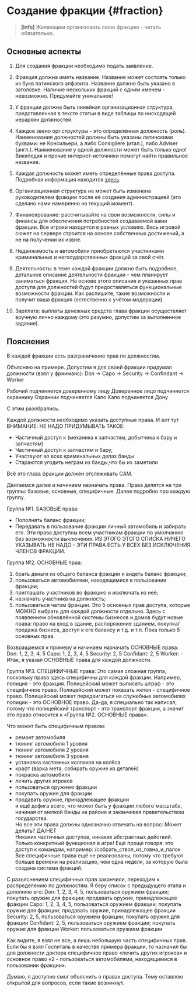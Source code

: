 # Создание фракции {#fraction}

> **[info]** Желающим организовать свою фракцию - читать обязательно.

## Основные аспекты

1. Для создания фракции необходимо подать заявление.

1. Фракция должна иметь название. Название может состоять только из букв латинского алфавита. Название должно быть указано в заголовке. Наличие нескольких фракций с одним именем - невозможно. Придумайте уникальное!

2. У фракции должна быть линейная организационная структура, представленная в тексте статьи в виде таблицы по нисходящей иерархии должностей.

3. Каждое звено орг.структуры - это определённая должность (роль). Наименования должностей должны быть указаны латинскими буквами: не Консильери, а либо Consigliere (итал.), либо Adviser (англ.). Наименование у одной должности может быть только одно! Википедия и прочие интернет-источники помогут найти правильное название.

4. Каждая должность может иметь определённые права доступа. Подробная информация находится [здесь](/dopinfo/createfraction.md).

5. Организационная структура не может быть изменена руководителем фракции после её создания администрацией (это сделано нами намеренно на текущий момент).

6. Финансирование: рассчитывайте на свои возможности, силы и финансы для обеспечения потребностей создаваемой вами фракции. Все игроки находятся в равных условиях. Весь игровой сюжет на сервере строится на основе собственных достижений, а не на получении их извне.

7. Недвижимость и автомобили приобретаются участниками криминальных и негосударственных фракций за свой счёт. <!-- Отдельно по хотродам - это переделанные автомобили, а значит у вас во владении должны быть оригиналы, которые в процессе своей деятельности вы превращаете в хотроды. -->

8. Деятельность: в теме каждой фракции должно быть подробное, детальное описание деятельности фракции - чем планирует заниматься фракция. На основе этого описания и указанных прав доступа для должностей будут предоставляться функциональные возможности фракции. Как распишите, такие возможности и получит ваша фракция (естественно с учётом модерации).

9. Зарплата: выплаты денежных средств глава фракции осуществляет вручную лично каждому (это разумно, допустим за выполненное задание).

## Пояснения

В каждой фракции есть разграничение прав по должностям.

Объясняю на примере. Допустим я для своей фракции придумал должности (взял у фрииманс): Don -> Capo -> Security -> Confindant -> Worker

Рабочий подчиняется доверенному лицу
Доверенное лицо подчиняется охраннику
Охранник подчиняется Капо
Капо подчиняется Дону

С этим разобрались.

Каждой должности необходимо указать доступные права. И вот тут ВНИМАНИЕ:
НЕ НАДО ПРИДУМЫВАТЬ ТАКОЕ:
- Частичный доступ к (механика к запчастям, добытчика к бару и запчастям)
- Частичный доступ к запчастям и бару,
- Участвуют во всех криминальных делах банды
- Стараются угодить неграм из банды,что бы их заметили

Всё это глава фракции должен отслеживать САМ.

Двигаемся далее и начинаем назначать права.
Права делятся на три группы: базовые, основные, специфичные. Далее подробно про каждую группу.

Группа №1. БАЗОВЫЕ права:
- Пополнять баланс фракции;
- Передавать в пользование фракции личный автомобиль и забирать его.
Эти права доступны всем участникам фракции по умолчанию без возможности выключения. ИЗ ЭТОГО ЭТОГО СПИСКА НИЧЕГО УКАЗЫВАТЬ НЕ НАДО - ЭТИ ПРАВА ЕСТЬ У ВСЕХ БЕЗ ИСКЛЮЧЕНИЯ ЧЛЕНОВ ФРАКЦИИ.

Группа №2. ОСНОВНЫЕ праа:
1. брать деньги из общего баланса фракции и видеть баланс фракции;
2. пользоваться автомобилями, находящимися в пользовании фракции;
3. приглашать участников во фракцию и исключать из неё;
4. назначать участника на должность;
5. пользоваться чатом фракции.
Это 5 основных прав доступа, которые МОЖНО выбрать для каждой должности отдельно.
Здесь с появлением обновлённой системы бизнесов и домов будут новые права: право на вход в здание, распоряжение зданием, покупка/продажа бизнеса, доступ к его балансу и т.д. и т.п.
Пока только 5 основных прав.

Возвращаемся к примеру и начинаем назначать ОСНОВНЫЕ права:
Don: 1, 2, 3, 4, 5
Capo: 1, 2, 3, 4, 5
Security: 2, 5
Confidant: 2, 5
Worker: -
Итак, я указал ОСНОВНЫЕ права для каждой должности.

Группа №3. СПЕЦИФИЧНЫЕ права:
Это самая сложная группа, поскольку права здесь специфичны для каждой фракции.
Например, полиция - это фракция.
Полицейский может выписать штраф - это специфичное право.
Полицейский может показать жетон - специфичное право.
Полицейский может передвигаться на служебных автомобилях полиции - это ОСНОВНОЕ право. Да-да, я специально так написал, потому что полицейский транспорт - это транспорт фракции, а значит это право относится к «Группа №2. ОСНОВНЫЕ права».

Что может быть специфичным правом:

- ремонт автомобиля  
- тюнинг автомобиля 1 уровня  
- тюнинг автомобиля 2 уровня  
- тюнинг автомобиля 3 уровня  
- установка кастомных колпаков на колёса  
- крафт (варка мета, собирать оружие из деталей)  
- покраска автомобиля  
- лечить других игроков  
- пользоваться оружием фракции  
- покупать оружие для фракции  
- продавать оружие, принадлежащее фракции  
и ещё дофига всего, что может быть у фракции любого масштаба, начиная от мелкой банды на районе и заканчивая правительством государства.  
Но все эти права должны однозначно отвечать на вопрос: Может делать? ДА/НЕТ  
Никаких частичных доступов, никаких абстрактных действий. Только конкретный функционал в игре! Ещё проще говоря: это доступ к командам, например: /собрать_ствол_из_говна_и_палок  
Все специфичные права ещё не реализованы, потому что требуют больше времени на реализацию, чем одна неделя, за которую была создана система фракций.  

С разъяснением специфичных прав закончили, переходим к распределению по должностям.
Я беру список с предыдущего этапа и дополняю его:
Don: 1, 2, 3, 4, 5, пользоваться оружием фракции; покупать оружие для фракции; продавать оружие, принадлежащее фракции
Capo: 1, 2, 3, 4, 5, пользоваться оружием фракции; покупать оружие для фракции; продавать оружие, принадлежащее фракции
Security: 2, 5, пользоваться оружием фракции; покупать оружие для фракции
Confidant: 2, 5, пользоваться оружием фракции; покупать оружие для фракции
Worker: пользоваться оружием фракции

Как видите, я взял не все, а лишь небольшую часть специфичных прав. Если бы я взял Госпиталь в качестве примера фракции, то назначил бы для должности доктора специфичное право «лечить других игроков» и основное право «2 - пользоваться автомобилями, находящимися в пользовании фракции».

Думаю, я доступно смог объяснить о правах доступа.
Тему оставляю открытой для вопросов, если такие возникнут.
